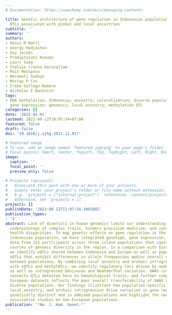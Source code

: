 ```yaml
---
# Documentation: https://wowchemy.com/docs/managing-content/

title: Genetic architecture of gene regulation in Indonesian populations identifies
  QTLs associated with global and local ancestries
subtitle: ''
summary: ''
authors:
- Heini M Natri
- Georgi Hudjashov
- Guy Jacobs
- Pradiptajati Kusuma
- Lauri Saag
- Chelzie Crenna Darusallam
- Mait Metspalu
- Herawati Sudoyo
- Murray P Cox
- Irene Gallego Romero
- Nicholas E Banovich
tags:
- DNA methylation; Indonesia; ancestry; colocalization; diverse populations; eQTL;
  gene expression; genomics; local ancestry; methylation QTL
categories: []
date: '2022-01-01'
lastmod: 2022-08-12T18:07:54+07:00
featured: false
draft: false
doi: '10.1016/j.ajhg.2021.11.017'

# Featured image
# To use, add an image named `featured.jpg/png` to your page's folder.
# Focal points: Smart, Center, TopLeft, Top, TopRight, Left, Right, BottomLeft, Bottom, BottomRight.
image:
  caption: ''
  focal_point: ''
  preview_only: false

# Projects (optional).
#   Associate this post with one or more of your projects.
#   Simply enter your project's folder or file name without extension.
#   E.g. `projects = ["internal-project"]` references `content/project/deep-learning/index.md`.
#   Otherwise, set `projects = []`.
projects: []
publishDate: '2022-08-12T11:07:54.106588Z'
publication_types:
- '2'
abstract: Lack of diversity in human genomics limits our understanding of the genetic
  underpinnings of complex traits, hinders precision medicine, and contributes to
  health disparities. To map genetic effects on gene regulation in the underrepresented
  Indonesian population, we have integrated genotype, gene expression, and CpG methylation
  data from 115 participants across three island populations that capture the major
  sources of genomic diversity in the region. In a comparison with European datasets,
  we identify eQTLs shared between Indonesia and Europe as well as population-specific
  eQTLs that exhibit differences in allele frequencies and/or overall expression levels
  between populations. By combining local ancestry and archaic introgression inference
  with eQTLs and methylQTLs, we identify regulatory loci driven by modern Papuan ancestry
  as well as introgressed Denisovan and Neanderthal variation. GWAS colocalization
  connects QTLs detected here to hematological traits, and further comparison with
  European datasets reflects the poor overall transferability of GWAS statistics across
  diverse populations. Our findings illustrate how population-specific genetic architecture,
  local ancestry, and archaic introgression drive variation in gene regulation across
  genetically distinct and in admixed populations and highlight the need for performing
  association studies on non-European populations.
publication: '*Am. J. Hum. Genet.*'
---
```

